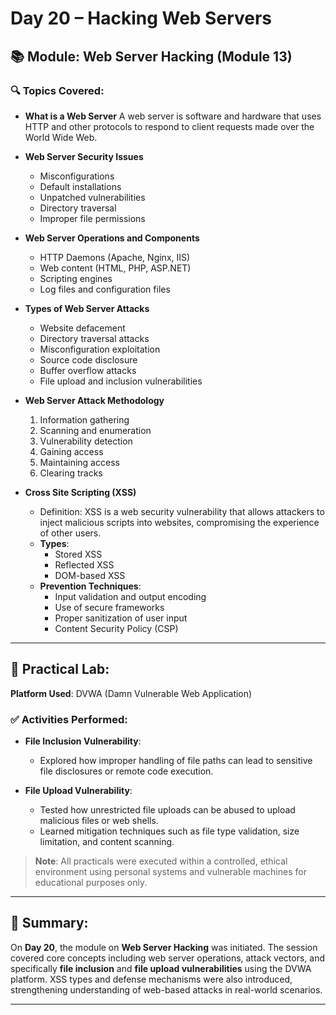 # Day 20 – Hacking Web Servers

## 📚 Module: Web Server Hacking (Module 13)

### 🔍 Topics Covered:

- **What is a Web Server** 
  A web server is software and hardware that uses HTTP and other protocols to respond to client requests made over the World Wide Web.

- **Web Server Security Issues** 
  - Misconfigurations 
  - Default installations 
  - Unpatched vulnerabilities 
  - Directory traversal 
  - Improper file permissions

- **Web Server Operations and Components** 
  - HTTP Daemons (Apache, Nginx, IIS) 
  - Web content (HTML, PHP, ASP.NET) 
  - Scripting engines 
  - Log files and configuration files

- **Types of Web Server Attacks** 
  - Website defacement 
  - Directory traversal attacks 
  - Misconfiguration exploitation 
  - Source code disclosure 
  - Buffer overflow attacks 
  - File upload and inclusion vulnerabilities

- **Web Server Attack Methodology** 
  1. Information gathering 
  2. Scanning and enumeration 
  3. Vulnerability detection 
  4. Gaining access 
  5. Maintaining access 
  6. Clearing tracks

- **Cross Site Scripting (XSS)** 
  - Definition: XSS is a web security vulnerability that allows attackers to inject malicious scripts into websites, compromising the experience of other users. 
  - **Types**:
    - Stored XSS 
    - Reflected XSS 
    - DOM-based XSS 
  - **Prevention Techniques**:
    - Input validation and output encoding 
    - Use of secure frameworks 
    - Proper sanitization of user input
    - Content Security Policy (CSP)

---

## 🧪 Practical Lab:

**Platform Used**: DVWA (Damn Vulnerable Web Application)

### ✅ Activities Performed:
- **File Inclusion Vulnerability**:
  - Explored how improper handling of file paths can lead to sensitive file disclosures or remote code execution.
  
- **File Upload Vulnerability**:
  - Tested how unrestricted file uploads can be abused to upload malicious files or web shells.
  - Learned mitigation techniques such as file type validation, size limitation, and content scanning.

> **Note**: All practicals were executed within a controlled, ethical environment using personal systems and vulnerable machines for educational purposes only.

---

## 📝 Summary:

On **Day 20**, the module on **Web Server Hacking** was initiated. The session covered core concepts including web server operations, attack vectors, and specifically **file inclusion** and **file upload vulnerabilities** using the DVWA platform. XSS types and defense mechanisms were also introduced, strengthening understanding of web-based attacks in real-world scenarios.

---
